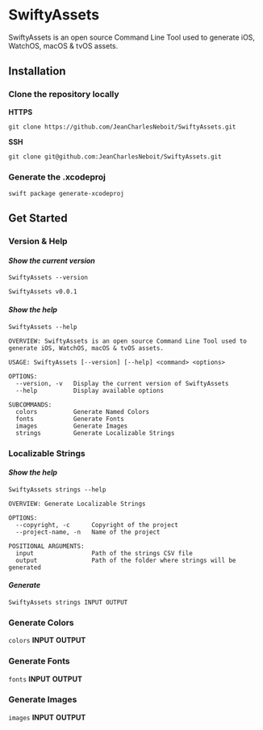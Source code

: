 # SwiftyAssets

SwiftyAssets is an open source Command Line Tool used to generate iOS, WatchOS, macOS &amp; tvOS assets.

## Installation
### Clone the repository locally

**HTTPS**
```
git clone https://github.com/JeanCharlesNeboit/SwiftyAssets.git
```

**SSH**
```
git clone git@github.com:JeanCharlesNeboit/SwiftyAssets.git
```

### Generate the .xcodeproj
```
swift package generate-xcodeproj
```

## Get Started
### **Version & Help**
#### *Show the current version*
`SwiftyAssets --version`

```
SwiftyAssets v0.0.1
```

#### *Show the help*

`SwiftyAssets --help`

```
OVERVIEW: SwiftyAssets is an open source Command Line Tool used to generate iOS, WatchOS, macOS & tvOS assets.

USAGE: SwiftyAssets [--version] [--help] <command> <options>

OPTIONS:
  --version, -v   Display the current version of SwiftyAssets
  --help          Display available options

SUBCOMMANDS:
  colors          Generate Named Colors
  fonts           Generate Fonts
  images          Generate Images
  strings         Generate Localizable Strings
```

### **Localizable Strings**
#### *Show the help*
`SwiftyAssets strings --help`

```
OVERVIEW: Generate Localizable Strings

OPTIONS:
  --copyright, -c      Copyright of the project
  --project-name, -n   Name of the project

POSITIONAL ARGUMENTS:
  input                Path of the strings CSV file
  output               Path of the folder where strings will be generated
```

#### *Generate*
`SwiftyAssets strings INPUT OUTPUT`

### **Generate Colors**
`colors` **INPUT** **OUTPUT**

### Generate Fonts
`fonts` **INPUT** **OUTPUT**

### Generate Images
`images` **INPUT** **OUTPUT**